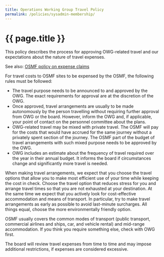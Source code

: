 ```yaml
---
title: Operations Working Group Travel Policy
permalink: /policies/sysadmin-membership/
---
```


# {{ page.title }}

This policy describes the process for approving OWG-related travel and our expectations about the nature of travel expenses.

See also: [OSMF policy on expense claims](https://wiki.osmfoundation.org/wiki/Finances#OSMF_policy_on_expense_claims)

For travel costs to OSMF sites to be expensed by the OSMF, the following rules must be followed:

* The travel purpose needs to be announced to and approved by the OWG. The exact requirements for approval are at the discretion of the OWG.
* Once approved, travel arrangements are usually to be made autonomously by the person travelling without requiring further approval from OWG or the board. However, inform the OWG and, if applicable, your point of contact on the personnel committee about the plans.
* OWG-related travel may be mixed with private travel. The OSMF will pay for the costs that would have accrued for the same journey without a privately spent section of the journey. The OSMF part of the budget of travel arrangements with such mixed purpose needs to be approved by the OWG.
* OWG includes an estimate about the frequency of travel required over the year in their annual budget. It informs the board if circumstances change and significantly more travel is needed.

When making travel arrangements, we expect that you choose the travel options that allow you to make most efficient use of your time while keeping the cost in check. Choose the travel option that reduces stress for you and arrange travel times so that you are not exhausted at your destination. At the same time we expect that you actively look for cost-effective accommodation and means of transport. In particular, try to make travel arrangements as early as possible to avoid last-minute surcharges. All things equal, choose the more environmentally friendly option.

OSMF usually covers the common modes of transport (public transport, commercial airlines and ships, car, and vehicle rental) and mid-range accommodation. If you think you require something else, check with OWG first.

The board will review travel expenses from time to time and may impose additional restrictions, if expenses are considered excessive.
